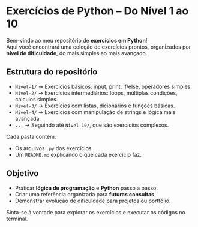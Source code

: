 # Exercícios de Python – Do Nível 1 ao 10

Bem-vindo ao meu repositório de **exercícios em Python**!  
Aqui você encontrará uma coleção de exercícios prontos, organizados por **nível de dificuldade**, do mais simples ao mais avançado.

## Estrutura do repositório

- `Nivel-1/` → Exercícios básicos: input, print, if/else, operadores simples.
- `Nivel-2/` → Exercícios intermediários: loops, múltiplas condições, cálculos simples.
- `Nivel-3/` → Exercícios com listas, dicionários e funções básicas.
- `Nivel-4/` → Exercícios com manipulação de strings e lógica mais avançada.
- `...` → Seguindo até `Nivel-10/`, que são exercícios complexos.

Cada pasta contém:
- Os arquivos `.py` dos exercícios.
- Um `README.md` explicando o que cada exercício faz.

## Objetivo

- Praticar **lógica de programação** e **Python** passo a passo.
- Criar uma referência organizada para **futuras consultas**.
- Demonstrar evolução de dificuldade para projetos ou portfólio.

Sinta-se à vontade para explorar os exercícios e executar os códigos no terminal.  


